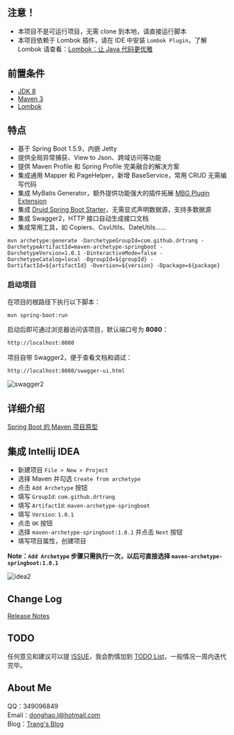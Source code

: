 

## 注意！
* 本项目不是可运行项目，无需 clone 到本地，请直接运行脚本
* 本项目依赖于 Lombok 插件，请在 IDE 中安装 `Lombok Plugin`，了解 Lombok 请查看：[Lombok：让 Java 代码更优雅](https://mp.weixin.qq.com/s?__biz=MzI0OTIzOTMzMA==&mid=2247483851&idx=1&sn=007ceceaa3a3e6fecbeb23873a230e19&chksm=e995c386dee24a90c9493949bd1cb159114f5d457d4354a93050c3a218c5d111a193406dff74&mpshare=1&scene=1&srcid=0606I1Vkahdws6aFa04Ytvpv#rd)


## 前置条件
* [JDK 8](http://www.oracle.com/technetwork/java/javase/downloads/jdk8-downloads-2133151.html)
* [Maven 3](http://maven.apache.org/download.cgi)
* [Lombok](https://mp.weixin.qq.com/s?__biz=MzI0OTIzOTMzMA==&mid=2247483851&idx=1&sn=007ceceaa3a3e6fecbeb23873a230e19&chksm=e995c386dee24a90c9493949bd1cb159114f5d457d4354a93050c3a218c5d111a193406dff74&mpshare=1&scene=1&srcid=0606I1Vkahdws6aFa04Ytvpv#rd)


## 特点
* 基于 Spring Boot 1.5.9，内嵌 Jetty
* 提供全局异常捕获、View to Json、跨域访问等功能
* 提供 Maven Profile 和 Spring Profile 完美融合的解决方案
* 集成通用 Mapper 和 PageHelper，新增 BaseService，常用 CRUD 无需编写代码
* 集成 MyBatis Generator，额外提供功能强大的插件拓展 [MBG Plugin Extension](https://github.com/drtrang/mybatis-generator-extension)
* 集成 [Druid Spring Boot Starter](https://github.com/drtrang/druid-spring-boot)，无需显式声明数据源，支持多数据源
* 集成 Swagger2，HTTP 接口自动生成接口文档
* 集成常用工具，如 Copiers、CsvUtils、DateUtils……


```
mvn archetype:generate -DarchetypeGroupId=com.github.drtrang -DarchetypeArtifactId=maven-archetype-springboot -DarchetypeVersion=1.0.1 -DinteractiveMode=false -DarchetypeCatalog=local -DgroupId=${groupId} -DartifactId=${artifactId} -Dversion=${version} -Dpackage=${package}
```

### 启动项目
在项目的根路径下执行以下脚本：
```
mvn spring-boot:run
```

启动后即可通过浏览器访问该项目，默认端口号为 **8080**：
```html
http://localhost:8080
```

项目自带 Swagger2，便于查看文档和调试：
```html
http://localhost:8080/swagger-ui.html
```

![swagger2](https://user-images.githubusercontent.com/13851701/29209263-34dcbc78-7ec0-11e7-85c2-4f6cd63c2fae.png)


## 详细介绍
[Spring Boot 的 Maven 项目原型](http://blog.trang.space/2017/08/11/Spring%20Boot%20%E7%9A%84%20Maven%20%E9%A1%B9%E7%9B%AE%E5%8E%9F%E5%9E%8B/)


## 集成 Intellij IDEA
* 新建项目 `File > New > Project`
* 选择 Maven 并勾选 `Create from archetype`
* 点击 `Add Archetype` 按钮
* 填写 `GroupId`: `com.github.drtrang`
* 填写 `ArtifactId`: `maven-archetype-springboot`
* 填写 `Version`: `1.0.1`
* 点击 `OK` 按钮
* 选择 `maven-archetype-springboot:1.0.1` 并点击 `Next` 按钮
* 填写项目属性，创建项目

**Note：`Add Archetype` 步骤只需执行一次，以后可直接选择 `maven-archetype-springboot:1.0.1`**

![idea2](https://user-images.githubusercontent.com/13851701/29200507-7562009c-7e88-11e7-9cbf-2329da6f037b.png)


## Change Log
[Release Notes](https://github.com/drtrang/maven-archetype-springboot/releases)


## TODO
任何意见和建议可以提 [ISSUE](https://github.com/drtrang/maven-archetype-springboot/issues)，我会酌情加到 [TODO List](https://github.com/drtrang/maven-archetype-springboot/blob/master/TODO.md)，一般情况一周内迭代完毕。


## About Me
QQ：349096849<br>
Email：donghao.l@hotmail.com<br>
Blog：[Trang's Blog](http://blog.trang.space)
